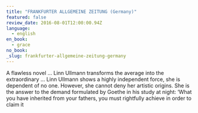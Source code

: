 ```yaml
---
title: "FRANKFURTER ALLGEMEINE ZEITUNG (Germany)"
featured: false
review_date: 2016-08-01T12:00:00.94Z
language:
  - english
en_book:
  - grace
no_book:
_slug: frankfurter-allgemeine-zeitung-germany
---
```


A flawless novel … Linn Ullmann transforms the average into the extraordinary … Linn Ullmann shows a highly independent force, she is dependent of no one. However, she cannot deny her artistic origins. She is the answer to the demand formulated by Goethe in his study at night: ‘What you have inherited from your fathers, you must rightfully achieve in order to claim it

